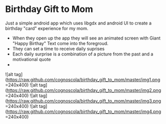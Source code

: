 # Birthday Gift to Mom
Just a simple android app which uses libgdx and android UI to create a birthday "card" experience for my mom.

- When they open up the app they will see an animated screen with Giant "Happy Birthay" Text come into the foregroud.
- They can set a time to receive daily suprises 
- Each daily surprise is a combination of a picture from the past and a motivational quote
- 
![alt tag](https://raw.github.com/cognoscola/birthday_gift_to_mom/master/img1.png =240x400)
![alt tag](https://raw.github.com/cognoscola/birthday_gift_to_mom/master/img2.png =240x400)
![alt tag](https://raw.github.com/cognoscola/birthday_gift_to_mom/master/img3.png =240x400)
![alt tag](https://raw.github.com/cognoscola/birthday_gift_to_mom/master/img4.png =240x400)
